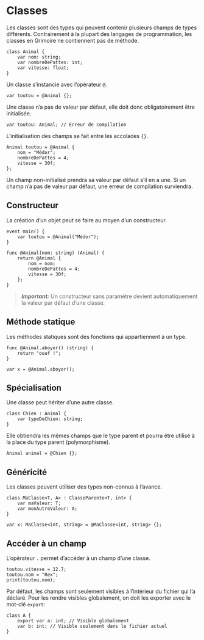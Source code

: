 # Classes

Les classes sont des types qui peuvent contenir plusieurs champs de types différents.
Contrairement à la plupart des langages de programmation, les classes en Grimoire ne contiennent pas de méthode.

```grimoire
class Animal {
    var nom: string;
    var nombreDePattes: int;
    var vitesse: float;
}
```

Un classe s’instancie avec l’opérateur `@`.
```grimoire
var toutou = @Animal {};
```
Une classe n’a pas de valeur par défaut, elle doit donc obligatoirement être initialisée.
```grimoire
var toutou: Animal; // Erreur de compilation
```

L’initialisation des champs se fait entre les accolades `{}`.
```grimoire
Animal toutou = @Animal {
	nom = "Médor";
	nombreDePattes = 4;
    vitesse = 30f;
};
```
Un champ non-initialisé prendra sa valeur par défaut s’il en a une.
Si un champ n’a pas de valeur par défaut, une erreur de compilation surviendra.

## Constructeur

La création d’un objet peut se faire au moyen d’un constructeur.
```grimoire
event main() {
    var toutou = @Animal("Médor");
}

func @Animal(nom: string) (Animal) {
    return @Animal {
        nom = nom;
        nombreDePattes = 4;
        vitesse = 30f;
    };
}
```

> ***Important:***
Un constructeur sans paramètre devient automatiquement la valeur par défaut d’une classe.

## Méthode statique

Les méthodes statiques sont des fonctions qui appartiennent à un type.
```grimoire
func @Animal.aboyer() (string) {
    return "ouaf !";
}

var x = @Animal.aboyer();
```

## Spécialisation

Une classe peut hériter d’une autre classe.
```grimoire
class Chien : Animal {
    var typeDeChien: string;
}
```
Elle obtiendra les mêmes champs que le type parent et pourra être utilisé à la place du type parent (polymorphisme).
```grimoire
Animal animal = @Chien {};
```

## Généricité

Les classes peuvent utiliser des types non-connus à l’avance.
```grimoire
class MaClasse<T, A> : ClasseParente<T, int> {
	var maValeur: T;
	var monAutreValeur: A;
}

var x: MaClasse<int, string> = @MaClasse<int, string> {};
```

## Accéder à un champ

L’opérateur `.` permet d’accéder à un champ d’une classe.
```grimoire
toutou.vitesse = 12.7;
toutou.nom = "Rex";
print(toutou.nom);
```

Par défaut, les champs sont seulement visibles à l’intérieur du fichier qui l’a déclaré.
Pour les rendre visibles globalement, on doit les exporter avec le mot-clé `export`:
```grimoire
class A {
	export var a: int; // Visible globalement
	var b: int; // Visible seulement dans le fichier actuel
}
```